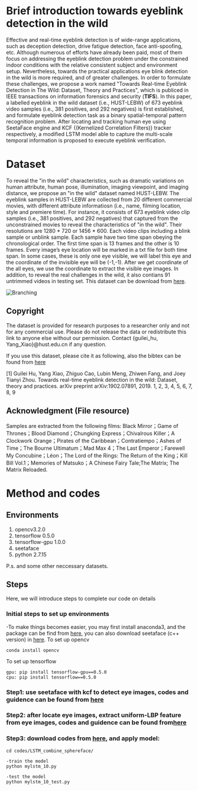 # Brief introduction towards eyeblink detection in the wild

Effective and real-time eyeblink detection is of wide-range applications, such as deception detection, drive fatigue
detection, face anti-spoofing, etc. Although numerous of efforts have already been paid, most of them focus on addressing the eyeblink detection problem under the constrained indoor conditions with the relative consistent subject and environment setup. Nevertheless, towards the practical applications eye blink detection in the wild is more required, and of greater challenges. In order to formulate these challenges, we propose a work named "Towards Real-time Eyeblink Detection in The Wild: Dataset, Theory and Practices", which is publiced in IEEE transactions on information forensics and security (**TIFS**). In this paper,  a labelled eyeblink in the wild dataset (i.e., HUST-LEBW) of 673 eyeblink video samples (i.e., 381 positives, and 292 negatives) is first established, and formulate eyeblink detection task as a binary spatial-temporal pattern recognition problem. After locating and tracking human eye using SeetaFace engine and KCF {(Kernelized Correlation Filters)} tracker respectively, a modified LSTM model able to capture the multi-scale temporal information is proposed to execute eyeblink verification.

# Dataset
To reveal the "in the wild" characteristics, such as dramatic variations on human attribute, human pose, illumination, imaging viewpoint, and imaging distance, we propose an "in the wild" dataset named HUST-LEBW. The eyeblink samples in HUST-LEBW are collected from 20 different commercial movies, with different attribute informatiosn (i.e., name, filming location, style and premiere time). For instance, it consists of 673 eyeblink video clip samples (i.e., 381 positives, and 292 negatives) that captured from the unconstrained movies to reveal the characteristics of "in the wild". Their resolutions are 1280 * 720 or 1456 * 600. Each video clips including a blink sample or unblink sample. Each sample have two time span obeying the chronological order. The first time span is 13 frames and the other is 10 frames. Every image’s eye location will be marked in a txt file for both time span. In some cases, these is only one eye visible, we will label this eye and the coordinate of the invisible eye will be (-1,-1). After we get coordinate of the all eyes, we use the coordinate to extract the visible eye images. In addition, to reveal the real challenges in the wild, it also contians 91 untrimmed videos in testing set. This dataset can be download from [here]().

![Branching](https://raw.githubusercontent.com/thorhu/Eyeblink-in-the-wild/master/dataset/challenge.jpg)


## Copyright
The dataset is provided for research purposes to a researcher only and not for any commercial use. Please do not release the data or redistribute this link to anyone else without our permission. Contact {guilei_hu, Yang_Xiao}@hust.edu.cn if any question.

If you use this dataset, please cite it as following, also the bibtex can be found from [here]()

[1] Guilei Hu, Yang Xiao, Zhiguo Cao, Lubin Meng, Zhiwen Fang, and Joey Tianyi Zhou. Towards real-time eyeblink detection in the wild: Dataset, theory and practices. arXiv preprint arXiv:1902.07891, 2019. 1, 2, 3, 4, 5, 6, 7, 8, 9

## Acknowledgment (File resource)
Samples are extracted from the following films:
Black Mirror；Game of Thrones；Blood Diamond；Chungking Express；Chivalrous Killer；A Clockwork Orange；Pirates of the Caribbean；Contratiempo；Ashes of Time；The Bourne Ultimatum；Mad Max 4；The Last Emperor；Farewell My Concubine；Léon；The Lord of the Rings: The Return of the King；Kill Bill Vol.1；Memories of Matsuko；A Chinese Fairy Tale;The Matrix; The Matrix Reloaded.

# Method and codes
## Environments
1. opencv3.2.0
2. tensorflow 0.5.0
3. tensorflow-gpu 1.0.0
4. seetaface
5. python 2.7.15

P.s. and some other neccessary datasets.

## Steps
Here, we will introduce steps to complete our code on details

### Initial steps to set up environments 

-To make things becomes easier, you may first install anaconda3, and the package can be find from [here](https://www.anaconda.com/download/), you can also download seetaface (c++ version)
 in [here](https://github.com/seetaface/SeetaFaceEngine.git). 
To set up opencv
```To set up opencv
conda install opencv
```

To set up tensorflow 
```To set up tensorflow 
gpu: pip install tensorflow-gpu==0.5.0
cpu: pip install tensorflow==0.5.0
```

### Step1: use seetaface with kcf to detect eye images, codes and guidence can be found from [here](https://github.com/thorhu/Eyeblink-in-the-wild/tree/master/detect_track_eye)

### Step2: after locate eye images, extract uniform-LBP feature from eye images, codes and guidence can be found from[here](https://github.com/thorhu/uniform_lbp-coding)

### Step3: download codes from [here](https://github.com/thorhu/Eyeblink-in-the-wild/tree/master/codes/LSTM_combine_sphereface), and apply model:
```
cd codes/LSTM_combine_sphereface/

-train the model
python mylstm_10.py

-test the model
python mylstm_10_test.py
```


